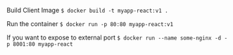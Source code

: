
Build Client Image
`$ docker build -t myapp-react:v1 .`

Run the container
`$ docker run -p 80:80 myapp-react:v1 `

If you want to expose to external port
`$ docker run --name some-nginx -d -p 8001:80 myapp-react`